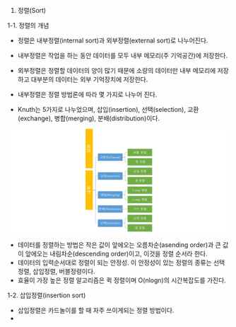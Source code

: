 1.  정렬(Sort)

1-1. 정렬의 개념

- 정렬은 내부정렬(internal sort)과 외부정렬(external sort)로 나누어진다.
- 내부정렬은 작업을 하는 동안 데이터를 모두 내부 메모리(주 기억공간)에 저장한다.
-  외부정렬은 정렬할 데이터의 양이 많기 때문에 소량의 데이터만 내부 메모리에 저장하고 대부분의 데이터는 외부 기억장치에 저장한다.

- 내부정렬은 정렬 방법론에 따라 몇 가지로 나누어 진다. 
- Knuth는 5가지로 나누었으며, 삽입(insertion), 선택(selection), 교환(exchange), 병합(merging), 분배(distribution)이다.

![sort](sort.png)

- 데이터를 정렬하는 방법은 작은 값이 앞에오는 오름차순(asending order)과 큰 값이 앞에오는 내림차순(descending order)이고, 이것을 정렬 순서라 한다.
- 데이터의 입력순서대로 정렬이 되는 안정성. 이 안정성이 있는 정렬의 종류는 선택정렬, 삽입정렬, 버블정령이다. 
- 효율이 가장 높은 정렬 알고리즘은 퀵 정렬이며 O(nlogn)의 시간복잡도를 가진다.



1-2. 삽입정렬(insertion sort)

- 삽입정렬은 카드놀이를 할 때 자주 쓰이게되는 정렬 방법이다.
- 